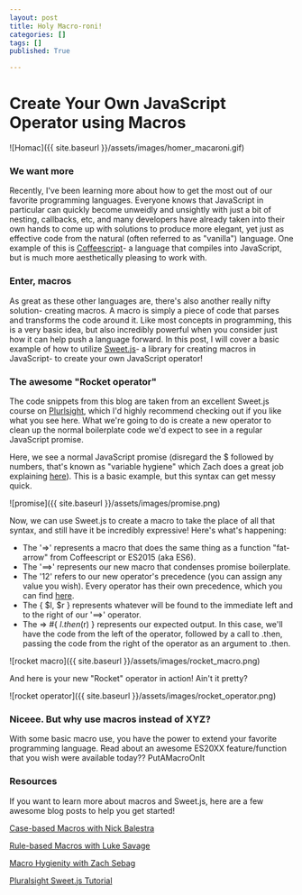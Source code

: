 ```yaml
---
layout: post
title: Holy Macro-roni!
categories: []
tags: []
published: True

---
```


# Create Your Own JavaScript Operator using Macros

![Homac]({{ site.baseurl }}/assets/images/homer_macaroni.gif)

### We want more
Recently, I've been learning more about how to get the most out of our favorite programming languages. Everyone knows that JavaScript in particular can quickly become unweidly and unsightly with just a bit of nesting, callbacks, etc, and many developers have already taken into their own hands to come up with solutions to produce more elegant, yet just as effective code from the natural (often referred to as "vanilla") language. One example of this is [Coffeescript](http://coffeescript.org/)- a language that compiles into JavaScript, but is much more aesthetically pleasing to work with.

### Enter, macros
As great as these other languages are, there's also another really nifty solution- creating macros. A macro is simply a piece of code that parses and transforms the code around it. Like most concepts in programming, this is a very basic idea, but also incredibly powerful when you consider just how it can help push a language forward. In this post, I will cover a basic example of how to utilize [Sweet.js](http://sweetjs.org/)- a library for creating macros in JavaScript- to create your own JavaScript operator!

### The awesome "Rocket operator"
The code snippets from this blog are taken from an excellent Sweet.js course on [Plurlsight](http://www.pluralsight.com/courses/sweet-js-get-started), which I'd highly recommend checking out if you like what you see here. What we're going to do is create a new operator to clean up the normal boilerplate code we'd expect to see in a regular JavaScript promise.

Here, we see a normal JavaScript promise (disregard the $ followed by numbers, that's known as "variable hygiene" which Zach does a great job explaining [here](http://zachsebag.com/2015/08/29/losing-your-hygienity.html)). This is a basic example, but this syntax can get messy quick.

![promise]({{ site.baseurl }}/assets/images/promise.png)

Now, we can use Sweet.js to create a macro to take the place of all that syntax, and still have it be incredibly expressive! Here's what's happening:
- The '=>' represents a macro that does the same thing as a function "fat-arrow" from Coffeescript or ES2015 (aka ES6).
- The '==>' represents our new macro that condenses promise boilerplate.
- The '12' refers to our new operator's precedence (you can assign any value you wish). Every operator has their own precedence, which you can find [here](http://sweetjs.org/doc/main/sweet.html#operator-precedence).
- The { $l, $r } represents whatever will be found to the immediate left and to the right of our '==>' operator.
- The => #{ $l.then($r) } represents our expected output. In this case, we'll have the code from the left of the operator, followed by a call to .then, passing the code from the right of the operator as an argument to .then.

![rocket macro]({{ site.baseurl }}/assets/images/rocket_macro.png)

And here is your new "Rocket" operator in action! Ain't it pretty?

![rocket operator]({{ site.baseurl }}/assets/images/rocket_operator.png)

### Niceee. But why use macros instead of XYZ?
With some basic macro use, you have the power to extend your favorite programming language. Read about an awesome ES20XX feature/function that you wish were available today?? PutAMacroOnIt

### Resources
If you want to learn more about macros and Sweet.js, here are a few awesome blog posts to help you get started!

[Case-based Macros with Nick Balestra]( http://nick.balestra.ch/2015/sweetjs-case-macros-for-javascript/ )

[Rule-based Macros with Luke Savage]( http://lukesavage.me/technical/2015/08/29/sweetjs-and-rule-based-macros/ )

[Macro Hygienity with Zach Sebag]( http://zachsebag.com/2015/08/29/losing-your-hygienity.html )

[Pluralsight Sweet.js Tutorial]( http://www.pluralsight.com/courses/sweet-js-get-started )
